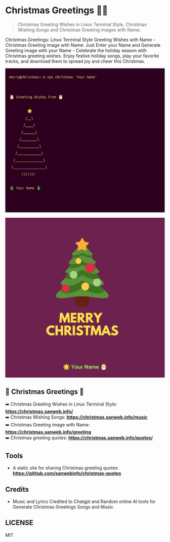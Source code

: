 # Christmas Greetings 🎅🎄

> Christmas Greeting Wishes in Linux Terminal Style, Christmas Wishing Songs and Christmas Greeting images with Name.  

Christmas Greetings: Linux Terminal Style Greeting Wishes with Name - Christmas Greeting image with Name: Just Enter your Name and Generate Greeting image with your Name - Celebrate the holiday season with Christmas greeting wishes. Enjoy festive holiday songs, play your favorite tracks, and download them to spread joy and cheer this Christmas.  

![Christmas Greetings](https://raw.githubusercontent.com/mskian/christmas-wishes/main/images/christmas-greeting-1733505285020.png)  

![Christmas Greetings image with name](https://raw.githubusercontent.com/mskian/christmas-wishes/main/images/christmas-greeting-1733764208395.png)  

## 🎄 Christmas Greetings 🎅

➡️ Christmas Greeting Wishes in Linux Terminal Style: **<https://christmas.sanweb.info/>**  
➡️ Christmas Wishing Songs: **<https://christmas.sanweb.info/music>**  
➡️ Christmas Greeting image with Name: **<https://christmas.sanweb.info/greeting>**  
➡️ Christmas greeting quotes: **<https://christmas.sanweb.info/quotes/>**  

## Tools

- A static site for sharing Christmas greeting quotes: **<https://github.com/sanwebinfo/christmas-quotes>**  

## Credits

- Music and Lyrics Credited to Chatgpt and Random online AI tools for Generate Christmas Greetings Songs and Music.  

## LICENSE

MIT
